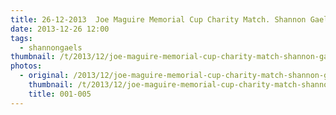```yaml
---
title: 26-12-2013  Joe Maguire Memorial Cup Charity Match. Shannon Gaels V Belcoo.
date: 2013-12-26 12:00
tags:
  - shannongaels
thumbnail: /t/2013/12/joe-maguire-memorial-cup-charity-match-shannon-gaels-v-belcoo/001-005.jpg
photos:
  - original: /2013/12/joe-maguire-memorial-cup-charity-match-shannon-gaels-v-belcoo/001-005.jpg
    thumbnail: /t/2013/12/joe-maguire-memorial-cup-charity-match-shannon-gaels-v-belcoo/001-005.jpg
    title: 001-005
---
```


